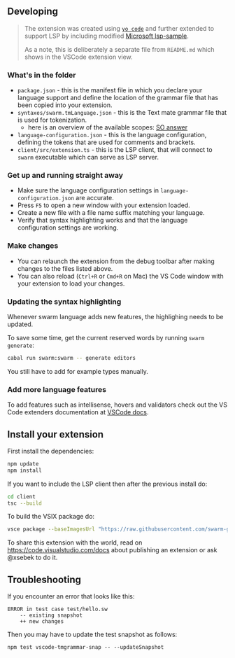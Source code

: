 ## Developing

> The extension was created using [`yo code`](https://code.visualstudio.com/api/language-extensions/syntax-highlight-guide#developing-a-new-grammar-extension)
> and further extended to support LSP by including modified
> [Microsoft lsp-sample](https://github.com/microsoft/vscode-extension-samples/tree/main/lsp-sample).
>
> As a note, this is deliberately a separate file from `README.md` which shows in the VSCode extension view.

### What's in the folder

* `package.json` - this is the manifest file in which you declare your language support and define the location of the grammar file that has been copied into your extension.
* `syntaxes/swarm.tmLanguage.json` - this is the Text mate grammar file that is used for tokenization.
  * here is an overview of the available scopes: [SO answer](https://stackoverflow.com/a/21914803/11105559)
* `language-configuration.json` - this is the language configuration, defining the tokens that are used for comments and brackets.
* `client/src/extension.ts` - this is the LSP client, that will connect to `swarm` executable which can serve as LSP server.

### Get up and running straight away

* Make sure the language configuration settings in `language-configuration.json` are accurate.
* Press `F5` to open a new window with your extension loaded.
* Create a new file with a file name suffix matching your language.
* Verify that syntax highlighting works and that the language configuration settings are working.

### Make changes

* You can relaunch the extension from the debug toolbar after making changes to the files listed above.
* You can also reload (`Ctrl+R` or `Cmd+R` on Mac) the VS Code window with your extension to load your changes.

### Updating the syntax highlighting

Whenever swarm language adds new features, the highlighing needs to be updated.

To save some time, get the current reserved words by running `swarm generate`:
```bash
cabal run swarm:swarm -- generate editors
```

You still have to add for example types manually.


### Add more language features

To add features such as intellisense, hovers and validators check out the VS Code extenders documentation
at [VSCode docs](https://code.visualstudio.com/docs).

## Install your extension

First install the dependencies:
```bash
npm update
npm install
```

If you want to include the LSP client then after the previous install do:
```sh
cd client
tsc --build
```

To build the VSIX package do:
```sh
vsce package --baseImagesUrl "https://raw.githubusercontent.com/swarm-game/swarm/editors/vscode"
```

To share this extension with the world, read on https://code.visualstudio.com/docs about publishing an extension or ask @xsebek to do it.

## Troubleshooting

If you encounter an error that looks like this:
```
ERROR in test case test/hello.sw
    -- existing snapshot
    ++ new changes
```
Then you may have to update the test snapshot as follows:
```
npm test vscode-tmgrammar-snap -- --updateSnapshot
```

